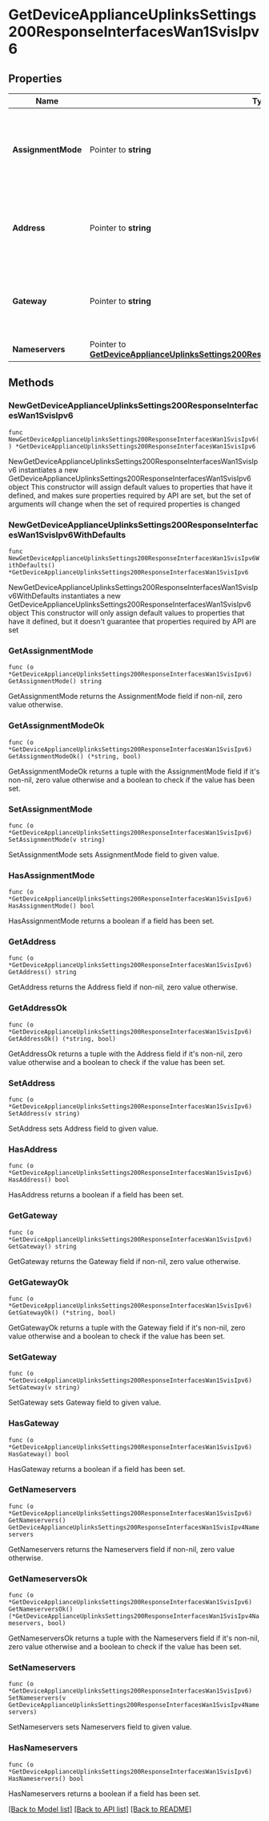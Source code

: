 # GetDeviceApplianceUplinksSettings200ResponseInterfacesWan1SvisIpv6

## Properties

Name | Type | Description | Notes
------------ | ------------- | ------------- | -------------
**AssignmentMode** | Pointer to **string** | The assignment mode for this SVI. Applies only when PPPoE is disabled. | [optional] 
**Address** | Pointer to **string** | Static address that will override the one(s) received by SLAAC. | [optional] 
**Gateway** | Pointer to **string** | Static gateway that will override the one received by autoconf. | [optional] 
**Nameservers** | Pointer to [**GetDeviceApplianceUplinksSettings200ResponseInterfacesWan1SvisIpv4Nameservers**](GetDeviceApplianceUplinksSettings200ResponseInterfacesWan1SvisIpv4Nameservers.md) |  | [optional] 

## Methods

### NewGetDeviceApplianceUplinksSettings200ResponseInterfacesWan1SvisIpv6

`func NewGetDeviceApplianceUplinksSettings200ResponseInterfacesWan1SvisIpv6() *GetDeviceApplianceUplinksSettings200ResponseInterfacesWan1SvisIpv6`

NewGetDeviceApplianceUplinksSettings200ResponseInterfacesWan1SvisIpv6 instantiates a new GetDeviceApplianceUplinksSettings200ResponseInterfacesWan1SvisIpv6 object
This constructor will assign default values to properties that have it defined,
and makes sure properties required by API are set, but the set of arguments
will change when the set of required properties is changed

### NewGetDeviceApplianceUplinksSettings200ResponseInterfacesWan1SvisIpv6WithDefaults

`func NewGetDeviceApplianceUplinksSettings200ResponseInterfacesWan1SvisIpv6WithDefaults() *GetDeviceApplianceUplinksSettings200ResponseInterfacesWan1SvisIpv6`

NewGetDeviceApplianceUplinksSettings200ResponseInterfacesWan1SvisIpv6WithDefaults instantiates a new GetDeviceApplianceUplinksSettings200ResponseInterfacesWan1SvisIpv6 object
This constructor will only assign default values to properties that have it defined,
but it doesn't guarantee that properties required by API are set

### GetAssignmentMode

`func (o *GetDeviceApplianceUplinksSettings200ResponseInterfacesWan1SvisIpv6) GetAssignmentMode() string`

GetAssignmentMode returns the AssignmentMode field if non-nil, zero value otherwise.

### GetAssignmentModeOk

`func (o *GetDeviceApplianceUplinksSettings200ResponseInterfacesWan1SvisIpv6) GetAssignmentModeOk() (*string, bool)`

GetAssignmentModeOk returns a tuple with the AssignmentMode field if it's non-nil, zero value otherwise
and a boolean to check if the value has been set.

### SetAssignmentMode

`func (o *GetDeviceApplianceUplinksSettings200ResponseInterfacesWan1SvisIpv6) SetAssignmentMode(v string)`

SetAssignmentMode sets AssignmentMode field to given value.

### HasAssignmentMode

`func (o *GetDeviceApplianceUplinksSettings200ResponseInterfacesWan1SvisIpv6) HasAssignmentMode() bool`

HasAssignmentMode returns a boolean if a field has been set.

### GetAddress

`func (o *GetDeviceApplianceUplinksSettings200ResponseInterfacesWan1SvisIpv6) GetAddress() string`

GetAddress returns the Address field if non-nil, zero value otherwise.

### GetAddressOk

`func (o *GetDeviceApplianceUplinksSettings200ResponseInterfacesWan1SvisIpv6) GetAddressOk() (*string, bool)`

GetAddressOk returns a tuple with the Address field if it's non-nil, zero value otherwise
and a boolean to check if the value has been set.

### SetAddress

`func (o *GetDeviceApplianceUplinksSettings200ResponseInterfacesWan1SvisIpv6) SetAddress(v string)`

SetAddress sets Address field to given value.

### HasAddress

`func (o *GetDeviceApplianceUplinksSettings200ResponseInterfacesWan1SvisIpv6) HasAddress() bool`

HasAddress returns a boolean if a field has been set.

### GetGateway

`func (o *GetDeviceApplianceUplinksSettings200ResponseInterfacesWan1SvisIpv6) GetGateway() string`

GetGateway returns the Gateway field if non-nil, zero value otherwise.

### GetGatewayOk

`func (o *GetDeviceApplianceUplinksSettings200ResponseInterfacesWan1SvisIpv6) GetGatewayOk() (*string, bool)`

GetGatewayOk returns a tuple with the Gateway field if it's non-nil, zero value otherwise
and a boolean to check if the value has been set.

### SetGateway

`func (o *GetDeviceApplianceUplinksSettings200ResponseInterfacesWan1SvisIpv6) SetGateway(v string)`

SetGateway sets Gateway field to given value.

### HasGateway

`func (o *GetDeviceApplianceUplinksSettings200ResponseInterfacesWan1SvisIpv6) HasGateway() bool`

HasGateway returns a boolean if a field has been set.

### GetNameservers

`func (o *GetDeviceApplianceUplinksSettings200ResponseInterfacesWan1SvisIpv6) GetNameservers() GetDeviceApplianceUplinksSettings200ResponseInterfacesWan1SvisIpv4Nameservers`

GetNameservers returns the Nameservers field if non-nil, zero value otherwise.

### GetNameserversOk

`func (o *GetDeviceApplianceUplinksSettings200ResponseInterfacesWan1SvisIpv6) GetNameserversOk() (*GetDeviceApplianceUplinksSettings200ResponseInterfacesWan1SvisIpv4Nameservers, bool)`

GetNameserversOk returns a tuple with the Nameservers field if it's non-nil, zero value otherwise
and a boolean to check if the value has been set.

### SetNameservers

`func (o *GetDeviceApplianceUplinksSettings200ResponseInterfacesWan1SvisIpv6) SetNameservers(v GetDeviceApplianceUplinksSettings200ResponseInterfacesWan1SvisIpv4Nameservers)`

SetNameservers sets Nameservers field to given value.

### HasNameservers

`func (o *GetDeviceApplianceUplinksSettings200ResponseInterfacesWan1SvisIpv6) HasNameservers() bool`

HasNameservers returns a boolean if a field has been set.


[[Back to Model list]](../README.md#documentation-for-models) [[Back to API list]](../README.md#documentation-for-api-endpoints) [[Back to README]](../README.md)


